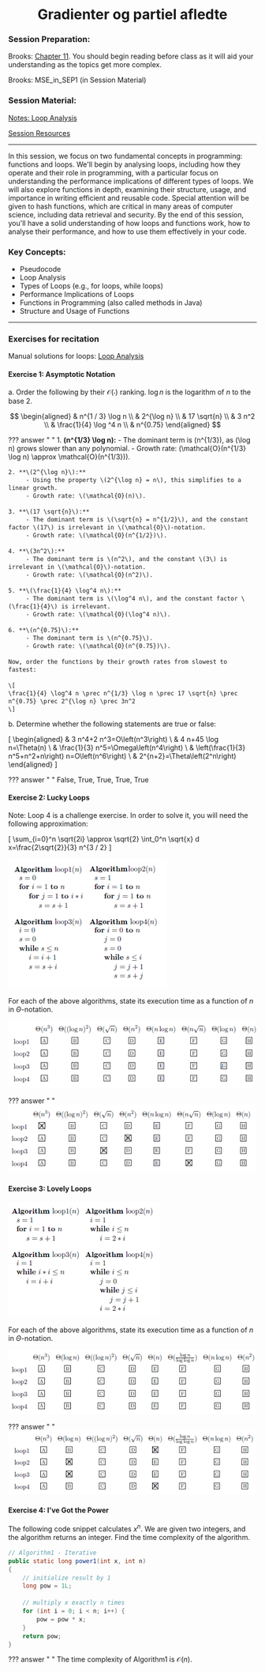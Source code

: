 <h1 align="center">Gradienter og partiel afledte</h1>

### Session Preparation:

Brooks: [Chapter 11](https://drive.google.com/file/d/1P9eidJb5qtlZgvHCtqu4uuPa5FFU0Zpn/view?usp=sharing). You should begin reading before class as it will aid your understanding as the topics get more complex.

Brooks: MSE_in_SEP1 (in Session Material)

### Session Material:

[Notes: Loop Analysis](https://drive.google.com/file/d/112ojchm4x7U1SV6b31_cUMcfJROmNvnZ/view?usp=sharing)

[Session Resources](https://viaucdk-my.sharepoint.com/:f:/g/personal/rib_viauc_dk/EnwGIx3PNuJHmDljj0r5POsB2j5n658Vxcqrw0s2iVcznQ?e=p5WKpf)

--------------------------

In this session, we focus on two fundamental concepts in programming: functions and loops. We'll begin by analysing loops, including how they operate and their role in programming, with a particular focus on understanding the performance implications of different types of loops. We will also explore functions in depth, examining their structure, usage, and importance in writing efficient and reusable code. Special attention will be given to hash functions, which are critical in many areas of computer science, including data retrieval and security. By the end of this session, you'll have a solid understanding of how loops and functions work, how to analyse their performance, and how to use them effectively in your code.

### Key Concepts:
- Pseudocode
- Loop Analysis
- Types of Loops (e.g., for loops, while loops)
- Performance Implications of Loops
- Functions in Programming (also called methods in Java)
- Structure and Usage of Functions

--------------------------

### Exercises for recitation

Manual solutions for loops: [Loop Analysis](https://drive.google.com/file/d/1wsupXIbqnTGKTXrjxd8VqlP7SFKAxuW_/view?usp=sharing)

#### Exercise 1: Asymptotic Notation

a. Order the following by their $\mathcal{O}(\cdot)$ ranking. $\log n$ is the logarithm of $n$ to the base 2.

$$
\begin{aligned}
& n^{1 / 3} \log n \\
& 2^{\log n} \\
& 17 \sqrt{n} \\
& 3 n^2 \\
& \frac{1}{4} \log ^4 n \\
& n^{0.75}
\end{aligned}
$$

??? answer "&nbsp;"
    1. **\(n^{1/3} \log n\):**
         - The dominant term is \(n^{1/3}\), as \(\log n\) grows slower than any polynomial.
         - Growth rate: \(\mathcal{O}(n^{1/3} \log n) \approx \mathcal{O}(n^{1/3})\).

    2. **\(2^{\log n}\):**
         - Using the property \(2^{\log n} = n\), this simplifies to a linear growth.
         - Growth rate: \(\mathcal{O}(n)\).

    3. **\(17 \sqrt{n}\):**
         - The dominant term is \(\sqrt{n} = n^{1/2}\), and the constant factor \(17\) is irrelevant in \(\mathcal{O}\)-notation.
         - Growth rate: \(\mathcal{O}(n^{1/2})\).

    4. **\(3n^2\):**
         - The dominant term is \(n^2\), and the constant \(3\) is irrelevant in \(\mathcal{O}\)-notation.
         - Growth rate: \(\mathcal{O}(n^2)\).

    5. **\(\frac{1}{4} \log^4 n\):**
         - The dominant term is \(\log^4 n\), and the constant factor \(\frac{1}{4}\) is irrelevant.
         - Growth rate: \(\mathcal{O}(\log^4 n)\).

    6. **\(n^{0.75}\):**
         - The dominant term is \(n^{0.75}\).
         - Growth rate: \(\mathcal{O}(n^{0.75})\).
   
    Now, order the functions by their growth rates from slowest to fastest:

    \[
    \frac{1}{4} \log^4 n \prec n^{1/3} \log n \prec 17 \sqrt{n} \prec n^{0.75} \prec 2^{\log n} \prec 3n^2
    \]

b. Determine whether the following statements are true or false:

\[
\begin{aligned}
& 3 n^4+2 n^3=O\left(n^3\right) \\
& 4 n+45 \log n=\Theta(n) \\
& \frac{1}{3} n^5=\Omega\left(n^4\right) \\
& \left(\frac{1}{3} n^5+n^2+n\right) n=O\left(n^6\right) \\
& 2^{n+2}=\Theta\left(2^n\right)
\end{aligned}
\]

??? answer "&nbsp;"
    False, True, True, True, True

#### Exercise 2: Lucky Loops

Note: Loop 4 is a challenge exercise. In order to solve it, you will need the following approximation:

\[
\sum_{i=0}^n \sqrt{2i} \approx \sqrt{2} \int_0^n \sqrt{x} d x=\frac{2\sqrt{2}}{3} n^{3 / 2}
\]

![Description of the image](src/ex2.png)

For each of the above algorithms, state its execution time as a function of $n$ in $\Theta$-notation.

![Description of the image](src/ex2answers.png)

??? answer "&nbsp;"
    ![Description of the image](src/ex2sol.png)

#### Exercise 3: Lovely Loops

![Description of the image](src/ex3.png)

For each of the above algorithms, state its execution time as a function of $n$ in $\Theta$-notation.

![Description of the image](src/ex3answers.png)

??? answer "&nbsp;"
    ![Description of the image](src/ex3sol.png)

#### Exercise 4: I've Got the Power

The following code snippet calculates $x^n$. We are given two integers, and the algorithm returns an integer. Find the time complexity of the algorithm.

```java	
// Algorithm1 - Iterative
public static long power1(int x, int n)
{
    // initialize result by 1
    long pow = 1L;
        
    // multiply x exactly n times
    for (int i = 0; i < n; i++) {
        pow = pow * x;
    }
    return pow;
}
```
??? answer "&nbsp;"
    The time complexity of Algorithm1 is $\mathcal{O}(n)$.
